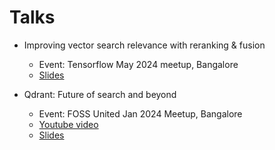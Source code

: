 # Talks

- Improving vector search relevance with reranking & fusion
  - Event: Tensorflow May 2024 meetup, Bangalore
  - [Slides](/talks/reranking-fusion)

- Qdrant: Future of search and beyond
  - Event: FOSS United Jan 2024 Meetup, Bangalore
  - [Youtube video](https://youtu.be/dGO_Kxo_x6o)
  - [Slides](/talks/qdrant)

